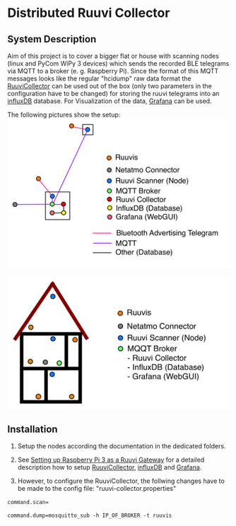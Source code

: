 # Distributed Ruuvi Collector

## System Description
Aim of this project is to cover a bigger flat or house with scanning nodes (linux and PyCom WiPy 3 devices) which sends the recorded BLE  telegrams via MQTT to a broker (e. g. Raspberry Pi). Since the format of this MQTT messages looks like the regular "hcidump" raw data format the [RuuviCollector](https://github.com/Scrin/RuuviCollector) can be used out of the box (only two parameters in the configuration have to be changed) for storing the ruuvi telegrams into an [influxDB](https://github.com/influxdata/influxdb)  database. For Visualization of the data, [Grafana](https://grafana.com) can be used. 

The following pictures show the setup:
[![System Architecture](system_architecture_ruuvi.png)]()

[![Example](house_ruuvi.png)]()

## Installation
1. Setup the nodes according the documentation in the dedicated folders. 

2. See [Setting up Raspberry Pi 3 as a Ruuvi Gateway](https://blog.ruuvi.com/rpi-gateway-6e4a5b676510) for a detailed description how to setup [RuuviCollector](https://github.com/Scrin/RuuviCollector), [influxDB](https://github.com/influxdata/influxdb) and [Grafana](https://grafana.com).

3. However, to configure the RuuviCollector, the follwing changes have to be made to the config file: "ruuvi-collector.properties"

<pre><code>command.scan=</code></pre>
<pre><code>command.dump=mosquitto_sub -h IP_OF_BROKER -t ruuvis</code></pre>


